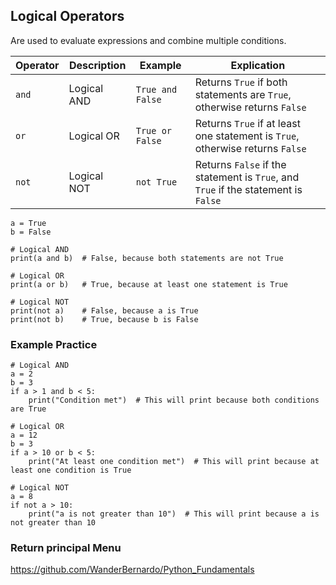 ## Logical Operators

Are used to evaluate expressions and combine multiple conditions.

| Operator | Description | Example  | Explication |
|----------|-------------|----------|-------------|
| `and`    | Logical AND | `True and False` | Returns `True` if both statements are `True`, otherwise returns `False` |
| `or`     | Logical OR  | `True or False`  | Returns `True` if at least one statement is `True`, otherwise returns `False` |
| `not`    | Logical NOT | `not True`       | Returns `False` if the statement is `True`, and `True` if the statement is `False` |

```
a = True
b = False

# Logical AND
print(a and b)  # False, because both statements are not True

# Logical OR
print(a or b)   # True, because at least one statement is True

# Logical NOT
print(not a)    # False, because a is True
print(not b)    # True, because b is False
```

### Example Practice
```
# Logical AND
a = 2
b = 3
if a > 1 and b < 5:
    print("Condition met")  # This will print because both conditions are True

# Logical OR
a = 12
b = 3
if a > 10 or b < 5:
    print("At least one condition met")  # This will print because at least one condition is True

# Logical NOT
a = 8
if not a > 10:
    print("a is not greater than 10")  # This will print because a is not greater than 10
```

### Return principal Menu

https://github.com/WanderBernardo/Python_Fundamentals
